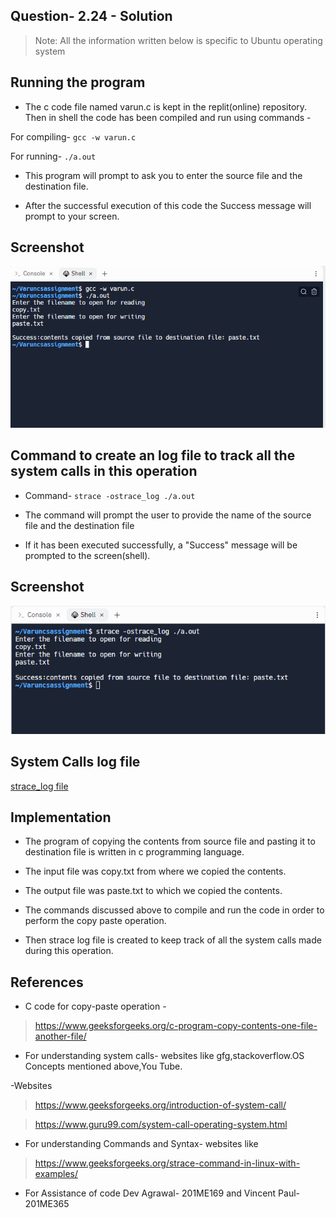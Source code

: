 ## Question- 2.24 - Solution

> Note: All the information written below is specific to Ubuntu operating system

## Running the program

- The c code file named varun.c is kept in the replit(online) repository. Then in shell the code has been compiled and run using commands -

For compiling- `gcc -w varun.c`

For running- `./a.out`

- This program will prompt to ask you to enter the source file and the destination file.

- After the successful execution of this code the Success message will prompt to your screen.

## Screenshot

![alt text](https://github.com/varun-tiwari1/CS252_Assignment/blob/master/Question-1/run_code_shell_image.png)

## Command to create an log file to track all the system calls in this operation

- Command- `strace -ostrace_log ./a.out`

- The command will prompt the user to provide the name of the source file and the destination file

- If it has been executed successfully, a "Success" message will be prompted to the screen(shell).


## Screenshot

![alt text](https://github.com/varun-tiwari1/CS252_Assignment/blob/master/Question-1/strace_log_Execution.png)

## System Calls log file

[strace_log file](https://github.com/varun-tiwari1/CS252_Assignment/commit/8ac0816d127468581176d3f91b17075c09f82188)

## Implementation

- The program of copying the contents from source file and pasting it to destination file is written in c programming language.

- The input file was copy.txt from where we copied the contents.

- The output file was paste.txt to which we copied the contents.

- The commands discussed above to compile and run the code in order to perform the copy paste operation.

- Then strace log file is created to keep track of all the system calls made during this operation. 

## References

- C code for copy-paste operation -
> https://www.geeksforgeeks.org/c-program-copy-contents-one-file-another-file/

- For understanding system calls- websites like gfg,stackoverflow.OS Concepts mentioned above,You Tube.

-Websites

> https://www.geeksforgeeks.org/introduction-of-system-call/

>https://www.guru99.com/system-call-operating-system.html


- For understanding Commands and Syntax- websites like 
> https://www.geeksforgeeks.org/strace-command-in-linux-with-examples/

- For Assistance of code Dev Agrawal-
201ME169 and Vincent Paul- 201ME365
